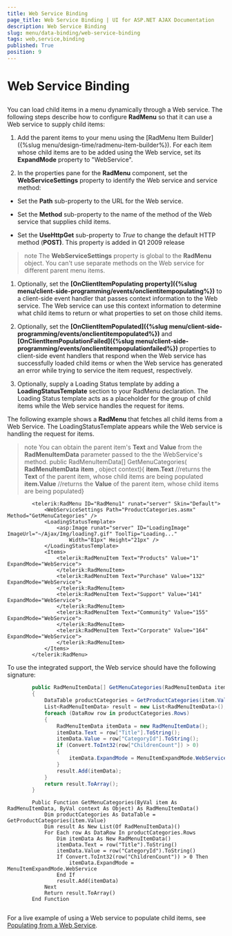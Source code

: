 ```yaml
---
title: Web Service Binding
page_title: Web Service Binding | UI for ASP.NET AJAX Documentation
description: Web Service Binding
slug: menu/data-binding/web-service-binding
tags: web,service,binding
published: True
position: 9
---
```


# Web Service Binding



## 

You can load child items in a menu dynamically through a Web service. The following steps describe how to configure __RadMenu__ so that it can use a Web service to supply child items:

1. Add the parent items to your menu using the [RadMenu Item Builder]({%slug menu/design-time/radmenu-item-builder%}). For each item whose child items are to be added using the Web service, set its __ExpandMode__ property to "WebService".

1. In the properties pane for the __RadMenu__ component, set the __WebServiceSettings__ property to identify the Web service and service method:

* Set the __Path__ sub-property to the URL for the Web service.

* Set the __Method__ sub-property to the name of the method of the Web service that supplies child items.

* Set the __UseHttpGet__ sub-property to *True* to change the default HTTP method (__POST)__. This property is added in Q1 2009 release

>note The __WebServiceSettings__ property is global to the __RadMenu__ object. You can't use separate methods on the Web service for different parent menu items.
>


1. Optionally, set the __[OnClientItemPopulating property]({%slug menu/client-side-programming/events/onclientitempopulating%})__ to a client-side event handler that passes context information to the Web service. The Web service can use this context information to determine what child items to return or what properties to set on those child items.

1. Optionally, set the __[OnClientItemPopulated]({%slug menu/client-side-programming/events/onclientitempopulated%})__ and __[OnClientItemPopulationFailed]({%slug menu/client-side-programming/events/onclientitempopulationfailed%})__ properties to client-side event handlers that respond when the Web service has successfully loaded child items or when the Web service has generated an error while trying to service the item request, respectively.

1. Optionally, supply a Loading Status template by adding a __LoadingStatusTemplate__ section to your RadMenu declaration. The Loading Status template acts as a placeholder for the group of child items while the Web service handles the request for items.

The following example shows a __RadMenu__ that fetches all child items from a Web Service. The LoadingStatusTemplate appears while the Web service is handling the request for items.

>note You can obtain the parent item's __Text__ and __Value__ from the __RadMenuItemData__ parameter passed to the the WebService's method.
>public RadMenuItemData[] GetMenuCategories( __RadMenuItemData__  __item__ , object context){ __item.Text__ //returns the __Text__ of the parent item, whose child items are being populated __item.Value__ //returns the __Value__ of the parent item, whose child items are being populated}
>


````ASPNET
	    <telerik:RadMenu ID="RadMenu1" runat="server" Skin="Default">
	        <WebServiceSettings Path="ProductCategories.asmx" Method="GetMenuCategories" />
	        <LoadingStatusTemplate>
	            <asp:Image runat="server" ID="LoadingImage" ImageUrl="~/Ajax/Img/loading7.gif" ToolTip="Loading..."
	                Width="81px" Height="21px" />
	        </LoadingStatusTemplate>
	        <Items>
	            <telerik:RadMenuItem Text="Products" Value="1" ExpandMode="WebService">
	            </telerik:RadMenuItem>
	            <telerik:RadMenuItem Text="Purchase" Value="132" ExpandMode="WebService">
	            </telerik:RadMenuItem>
	            <telerik:RadMenuItem Text="Support" Value="141" ExpandMode="WebService">
	            </telerik:RadMenuItem>
	            <telerik:RadMenuItem Text="Community" Value="155" ExpandMode="WebService">
	            </telerik:RadMenuItem>
	            <telerik:RadMenuItem Text="Corporate" Value="164" ExpandMode="WebService">
	            </telerik:RadMenuItem>
	        </Items>
	    </telerik:RadMenu>
````



To use the integrated support, the Web service should have the following signature:





````C#
	    public RadMenuItemData[] GetMenuCategories(RadMenuItemData item, object context)
	    {
	        DataTable productCategories = GetProductCategories(item.Value);
	        List<RadMenuItemData> result = new List<RadMenuItemData>();
	        foreach (DataRow row in productCategories.Rows)
	        {
	            RadMenuItemData itemData = new RadMenuItemData();
	            itemData.Text = row["Title"].ToString(); 
	            itemData.Value = row["CategoryId"].ToString();
	            if (Convert.ToInt32(row["ChildrenCount"]) > 0) 
	            { 
	                itemData.ExpandMode = MenuItemExpandMode.WebService;
	            }
	            result.Add(itemData);
	        }
	        return result.ToArray();
	    }
````
````VB.NET
	    Public Function GetMenuCategories(ByVal item As RadMenuItemData, ByVal context As Object) As RadMenuItemData()
	        Dim productCategories As DataTable = GetProductCategories(item.Value)
	        Dim result As New List(Of RadMenuItemData)()
	        For Each row As DataRow In productCategories.Rows
	            Dim itemData As New RadMenuItemData()
	            itemData.Text = row("Title").ToString()
	            itemData.Value = row("CategoryId").ToString()
	            If Convert.ToInt32(row("ChildrenCount")) > 0 Then
	                itemData.ExpandMode = MenuItemExpandMode.WebService
	            End If
	            result.Add(itemData)
	        Next
	        Return result.ToArray()
	    End Function
	
````


For a live example of using a Web service to populate child items, see [Populating from a Web Service](http://demos.telerik.com/aspnet-ajax/Menu/Examples/Programming/WebService/DefaultCS.aspx).
